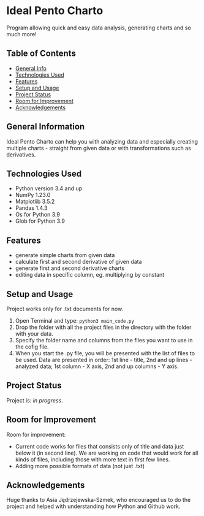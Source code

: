 # Ideal Pento Charto
Program allowing quick and easy data analysis, generating charts and so much more!

## Table of Contents
* [General Info](#general-information)
* [Technologies Used](#technologies-used)
* [Features](#features)
* [Setup and Usage](#setup-and-usage)
* [Project Status](#project-status)
* [Room for Improvement](#room-for-improvement)
* [Acknowledgements](#acknowledgements)

## General Information
Ideal Pento Charto can help you with analyzing data and especially creating multiple charts - 
straight from given data or with transformations such as derivatives.

## Technologies Used
- Python version 3.4 and up
- NumPy 1.23.0
- Matplotlib 3.5.2
- Pandas 1.4.3
- Os for Python 3.9
- Glob for Python 3.9

## Features
- generate simple charts from given data
- calculate first and second derivative of given data
- generate first and second derivative charts
- editing data in specific column, eg. multiplying by constant

## Setup and Usage
Project works only for .txt documents for now.
1. Open Terminal and type:
`python3 main_code.py`
2. Drop the folder with all the project files in the directory with the folder with your
data.
3. Specify the folder name and columns from the files you want to use in the cofig file.
4. When you start the .py file, you will be presented with the list of files to be used. 
Data are presented in order: 1st line - title, 2nd and up lines - analyzed data; 1st 
column - X axis, 2nd and up columns - Y axis.

## Project Status
Project is: _in progress_.

## Room for Improvement
Room for improvement:
- Current code works for files that consists only of title and data just below it (in second 
line). We are working on code that would work for all kinds of files, including those with 
more text in first few lines.
- Adding more possible formats of data (not just .txt)

## Acknowledgements
Huge thanks to Asia Jędrzejewska-Szmek, who encouraged us to do the project and helped with 
understanding how Python and Github work.
